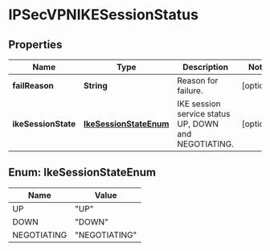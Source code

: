 # IPSecVPNIKESessionStatus

## Properties
Name | Type | Description | Notes
------------ | ------------- | ------------- | -------------
**failReason** | **String** | Reason for failure. |  [optional]
**ikeSessionState** | [**IkeSessionStateEnum**](#IkeSessionStateEnum) | IKE session service status UP, DOWN and NEGOTIATING. |  [optional]

<a name="IkeSessionStateEnum"></a>
## Enum: IkeSessionStateEnum
Name | Value
---- | -----
UP | &quot;UP&quot;
DOWN | &quot;DOWN&quot;
NEGOTIATING | &quot;NEGOTIATING&quot;
